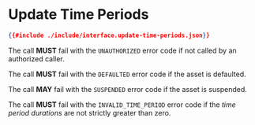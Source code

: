 # Update Time Periods

```json
{{#include ./include/interface.update-time-periods.json}}
```

The call **MUST** fail with the `UNAUTHORIZED` error code if not called by an authorized
caller.

The call **MUST** fail with the `DEFAULTED` error code if the asset is defaulted.

The call **MAY** fail with the `SUSPENDED` error code if the asset is suspended.

The call **MUST** fail with the `INVALID_TIME_PERIOD` error code if the *time period
durations* are not strictly greater than zero.
